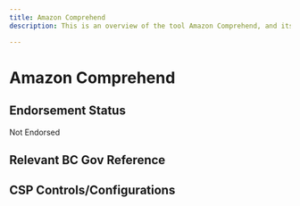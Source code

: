 ```yaml
---
title: Amazon Comprehend
description: This is an overview of the tool Amazon Comprehend, and its current status  within BC Gov.

---
```

<!---
Note: this is a generated file.  You should not edit it directly.  Please check https://github.com/bcgov/cloud-pathfinder for details.
-->
# Amazon Comprehend



## Endorsement Status
Not Endorsed

## Relevant BC Gov Reference


## CSP Controls/Configurations
